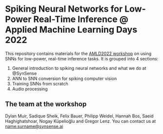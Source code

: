 # Spiking Neural Networks for Low-Power Real-Time Inference @ Applied Machine Learning Days 2022

This repository contains materials for the [AMLD2022 workshop](https://appliedmldays.org/events/amld-epfl-2022/workshops/spiking-neural-networks-for-low-power-real-time-inference) on using SNNs for low-power, real-time inference tasks.
It is grouped into 4 sections:

1. General introduction to spiking neural networks and what we do at @SynSense
2. ANN to SNN conversion for spiking computer vision
3. Training SNNs from scratch
4. Audio processing


## The team at the workshop

Dylan Muir, Sadique Sheik, Felix Bauer, Philipp Weidel, Hannah Bos, Saeid Haghighatshoar, Nogay Küpelioğlu and Gregor Lenz. You can contact us at <name.surname@synsense.ai>